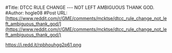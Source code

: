 #Title: DTCC RULE CHANGE --- NOT LEFT AMBIGUOUS THANK GOD.
#Author: hogle08
#Post URL: [https://www.reddit.com/r/GME/comments/mcktse/dtcc_rule_change_not_left_ambiguous_thank_god/](https://www.reddit.com/r/GME/comments/mcktse/dtcc_rule_change_not_left_ambiguous_thank_god/)


https://i.redd.it/rpbhouhgg2p61.png